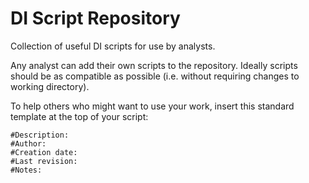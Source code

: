 # DI Script Repository
Collection of useful DI scripts for use by analysts.

Any analyst can add their own scripts to the repository. Ideally scripts should be as compatible as possible (i.e. without requiring changes to working directory).

To help others who might want to use your work, insert this standard template at the top of your script:

```
#Description:
#Author:
#Creation date:
#Last revision:
#Notes:
```
